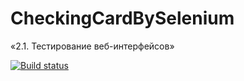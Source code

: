 # CheckingCardBySelenium
«2.1. Тестирование веб-интерфейсов»

[![Build status](https://ci.appveyor.com/api/projects/status/o62fdr9btqcg7ff6?svg=true)](https://ci.appveyor.com/project/FecklaSveckla/checkingcardbyselenium)
